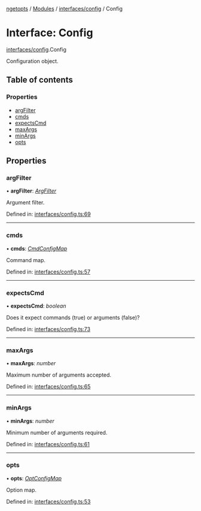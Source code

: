 [ngetopts](../README.md) / [Modules](../modules.md) / [interfaces/config](../modules/interfaces_config.md) / Config

# Interface: Config

[interfaces/config](../modules/interfaces_config.md).Config

Configuration object.

## Table of contents

### Properties

- [argFilter](interfaces_config.config.md#argfilter)
- [cmds](interfaces_config.config.md#cmds)
- [expectsCmd](interfaces_config.config.md#expectscmd)
- [maxArgs](interfaces_config.config.md#maxargs)
- [minArgs](interfaces_config.config.md#minargs)
- [opts](interfaces_config.config.md#opts)

## Properties

### argFilter

• **argFilter**: [_ArgFilter_](interfaces_schema.argfilter.md)

Argument filter.

Defined in: [interfaces/config.ts:69](https://github.com/prasadrajandran/ngetopts/blob/2ee1844/src/interfaces/config.ts#L69)

---

### cmds

• **cmds**: [_CmdConfigMap_](../modules/interfaces_config.md#cmdconfigmap)

Command map.

Defined in: [interfaces/config.ts:57](https://github.com/prasadrajandran/ngetopts/blob/2ee1844/src/interfaces/config.ts#L57)

---

### expectsCmd

• **expectsCmd**: _boolean_

Does it expect commands (true) or arguments (false)?

Defined in: [interfaces/config.ts:73](https://github.com/prasadrajandran/ngetopts/blob/2ee1844/src/interfaces/config.ts#L73)

---

### maxArgs

• **maxArgs**: _number_

Maximum number of arguments accepted.

Defined in: [interfaces/config.ts:65](https://github.com/prasadrajandran/ngetopts/blob/2ee1844/src/interfaces/config.ts#L65)

---

### minArgs

• **minArgs**: _number_

Minimum number of arguments required.

Defined in: [interfaces/config.ts:61](https://github.com/prasadrajandran/ngetopts/blob/2ee1844/src/interfaces/config.ts#L61)

---

### opts

• **opts**: [_OptConfigMap_](../modules/interfaces_config.md#optconfigmap)

Option map.

Defined in: [interfaces/config.ts:53](https://github.com/prasadrajandran/ngetopts/blob/2ee1844/src/interfaces/config.ts#L53)
